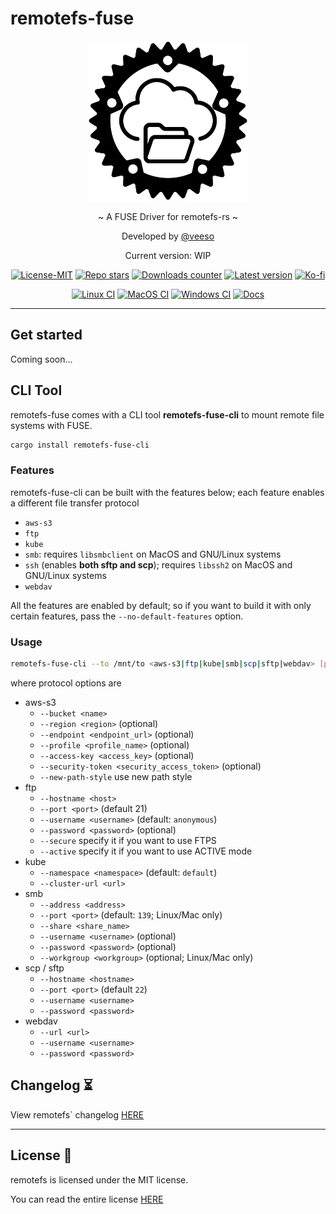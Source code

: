 # remotefs-fuse

<p align="center">
  <img src="https://raw.githubusercontent.com/remotefs-rs/remotefs-rs/main/assets/logo.png" alt="logo" width="256" height="256" />
</p>

<p align="center">~ A FUSE Driver for remotefs-rs ~</p>

<p align="center">Developed by <a href="https://veeso.github.io/" target="_blank">@veeso</a></p>
<p align="center">Current version: WIP</p>

<p align="center">
  <a href="https://opensource.org/licenses/MIT"
    ><img
      src="https://img.shields.io/badge/License-MIT-teal.svg"
      alt="License-MIT"
  /></a>
  <a href="https://github.com/remotefs-rs/remotefs-rs-fuse/stargazers"
    ><img
      src="https://img.shields.io/github/stars/remotefs-rs/remotefs-rs-fuse.svg?style=badge"
      alt="Repo stars"
  /></a>
  <a href="https://crates.io/crates/remotefs-fuse"
    ><img
      src="https://img.shields.io/crates/d/remotefs-fuse.svg"
      alt="Downloads counter"
  /></a>
  <a href="https://crates.io/crates/remotefs-fuse"
    ><img
      src="https://img.shields.io/crates/v/remotefs-fuse.svg"
      alt="Latest version"
  /></a>
  <a href="https://ko-fi.com/veeso">
    <img
      src="https://img.shields.io/badge/donate-ko--fi-red"
      alt="Ko-fi"
  /></a>
</p>
<p align="center">
  <a href="https://github.com/remotefs-rs/remotefs-rs-fuse/actions"
    ><img
      src="https://github.com/remotefs-rs/remotefs-rs-fuse/workflows/linux/badge.svg"
      alt="Linux CI"
  /></a>
  <a href="https://github.com/remotefs-rs/remotefs-rs-fuse/actions"
    ><img
      src="https://github.com/remotefs-rs/remotefs-rs-fuse/workflows/macos/badge.svg"
      alt="MacOS CI"
  /></a>
  <a href="https://github.com/remotefs-rs/remotefs-rs-fuse/actions"
    ><img
      src="https://github.com/remotefs-rs/remotefs-rs-fuse/workflows/windows/badge.svg"
      alt="Windows CI"
  /></a>
  <a href="https://docs.rs/remotefs-fuse"
    ><img
      src="https://docs.rs/remotefs-fuse/badge.svg"
      alt="Docs"
  /></a>
</p>

---

## Get started

Coming soon...

## CLI Tool

remotefs-fuse comes with a CLI tool **remotefs-fuse-cli** to mount remote file systems with FUSE.

```sh
cargo install remotefs-fuse-cli
```

### Features

remotefs-fuse-cli can be built with the features below; each feature enables a different file transfer protocol

- `aws-s3`
- `ftp`
- `kube`
- `smb`: requires `libsmbclient` on MacOS and GNU/Linux systems
- `ssh` (enables **both sftp and scp**); requires `libssh2` on MacOS and GNU/Linux systems
- `webdav`

All the features are enabled by default; so if you want to build it with only certain features, pass the `--no-default-features` option.

### Usage

```sh
remotefs-fuse-cli --to /mnt/to <aws-s3|ftp|kube|smb|scp|sftp|webdav> [protocol-options...]
```

where protocol options are

- aws-s3
  - `--bucket <name>`
  - `--region <region>` (optional)
  - `--endpoint <endpoint_url>` (optional)
  - `--profile <profile_name>` (optional)
  - `--access-key <access_key>` (optional)
  - `--security-token <security_access_token>` (optional)
  - `--new-path-style` use new path style
- ftp
  - `--hostname <host>`
  - `--port <port>` (default 21)
  - `--username <username>` (default: `anonymous`)
  - `--password <password>` (optional)
  - `--secure` specify it if you want to use FTPS
  - `--active` specify it if you want to use ACTIVE mode
- kube
  - `--namespace <namespace>` (default: `default`)
  - `--cluster-url <url>`
- smb
  - `--address <address>`
  - `--port <port>` (default: `139`; Linux/Mac only)
  - `--share <share_name>`
  - `--username <username>` (optional)
  - `--password <password>` (optional)
  - `--workgroup <workgroup>` (optional; Linux/Mac only)
- scp / sftp
  - `--hostname <hostname>`
  - `--port <port>` (default `22`)
  - `--username <username>`
  - `--password <password>`
- webdav
  - `--url <url>`
  - `--username <username>`
  - `--password <password>`

## Changelog ⏳

View remotefs` changelog [HERE](CHANGELOG.md)

---

## License 📃

remotefs is licensed under the MIT license.

You can read the entire license [HERE](LICENSE)
